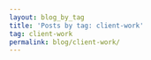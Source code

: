 ```yaml
---
layout: blog_by_tag
title: 'Posts by tag: client-work'
tag: client-work
permalink: blog/client-work/
---
```

